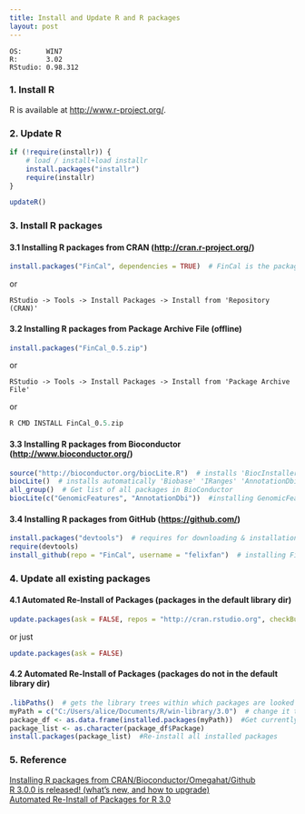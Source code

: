 ```yaml
---
title: Install and Update R and R packages
layout: post
---
```


```
OS:      WIN7  
R:       3.02   
RStudio: 0.98.312
```

### 1. Install R

R is available at http://www.r-project.org/.

### 2. Update R


```r
if (!require(installr)) {
    # load / install+load installr
    install.packages("installr")
    require(installr)
}

updateR()
```


### 3. Install R packages

#### 3.1 Installing R packages from CRAN (http://cran.r-project.org/)


```r
install.packages("FinCal", dependencies = TRUE)  # FinCal is the package name
```


or

```
RStudio -> Tools -> Install Packages -> Install from 'Repository (CRAN)'
```

#### 3.2 Installing R packages from Package Archive File (offline)


```r
install.packages("FinCal_0.5.zip")
```


or

```
RStudio -> Tools -> Install Packages -> Install from 'Package Archive File'
```
or


```r
R CMD INSTALL FinCal_0.5.zip
```


#### 3.3 Installing R packages from Bioconductor (http://www.bioconductor.org/)


```r
source("http://bioconductor.org/biocLite.R")  # installs 'BiocInstaller'
biocLite()  # installs automatically 'Biobase' 'IRanges' 'AnnotationDbi' ‘BiocGenerics’ ‘RSQLite’
all_group()  # Get list of all packages in BioConductor
biocLite(c("GenomicFeatures", "AnnotationDbi"))  #installing GenomicFeatures &AnnotationDbi packages
```


#### 3.4 Installing R packages from GitHub (https://github.com/)


```r
install.packages("devtools")  # requires for downloading & installation of GitHub packages
require(devtools)
install_github(repo = "FinCal", username = "felixfan")  # installing FinCal package
```


### 4. Update all existing packages

#### 4.1 Automated Re-Install of Packages (packages in the default library dir)

```r
update.packages(ask = FALSE, repos = "http://cran.rstudio.org", checkBuilt = TRUE)
```


or just


```r
update.packages(ask = FALSE)
```


#### 4.2 Automated Re-Install of Packages (packages do not in the default library dir)


```r
.libPaths()  # gets the library trees within which packages are looked for
myPath = c("C:/Users/alice/Documents/R/win-library/3.0")  # change it to your own dir
package_df <- as.data.frame(installed.packages(myPath))  #Get currently installed packages
package_list <- as.character(package_df$Package)
install.packages(package_list)  #Re-install all installed packages
```


### 5. Reference

[Installing R packages from CRAN/Bioconductor/Omegahat/Github](https://sagarnikam123.snipt.net/install-packges-in-r-from-crangithub/)      
[R 3.0.0 is released! (what’s new, and how to upgrade)](http://www.r-statistics.com/2013/04/r-3-0-0-is-released-whats-new-and-how-to-upgrade/)   
[Automated Re-Install of Packages for R 3.0](http://randyzwitch.com/automated-re-install-of-packages-for-r-3-0/)     
